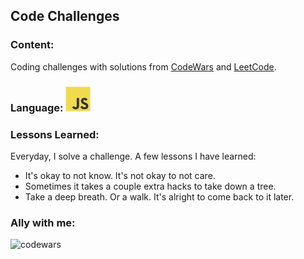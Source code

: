 ## Code Challenges

### Content:

Coding challenges with solutions from [CodeWars](https://www.codewars.com) and [LeetCode](https://www.leetcode.com).

### Language: <img src="https://raw.githubusercontent.com/devicons/devicon/master/icons/javascript/javascript-original.svg" alt="javascript" width="40" height="40"/> </a>

### Lessons Learned:

Everyday, I solve a challenge. A few lessons I have learned:

- It's okay to not know. It's not okay to not care.
- Sometimes it takes a couple extra hacks to take down a tree.
- Take a deep breath. Or a walk. It's alright to come back to it later.

### Ally with me:

![codewars](https://www.codewars.com/users/changtime247/badges/small)
